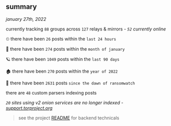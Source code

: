 
## summary
_january 27th, 2022_

currently tracking `88` groups across `127` relays & mirrors - _`52` currently online_

⏲ there have been `26` posts within the `last 24 hours`

🦈 there have been `274` posts within the `month of january`

🪐 there have been `1049` posts within the `last 90 days`

🏚 there have been `270` posts within the `year of 2022`

🦕 there have been `2631` posts `since the dawn of ransomwatch`

there are `48` custom parsers indexing posts

_`20` sites using v2 onion services are no longer indexed - [support.torproject.org](https://support.torproject.org/onionservices/v2-deprecation/)_

> see the project [README](https://github.com/thetanz/ransomwatch#ransomwatch--) for backend technicals
